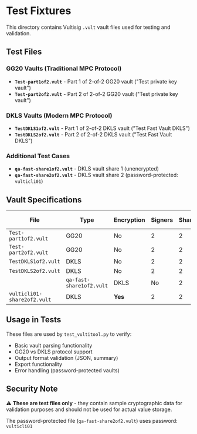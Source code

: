 # Test Fixtures

This directory contains Vultisig `.vult` vault files used for testing and validation.

## Test Files

### GG20 Vaults (Traditional MPC Protocol)
- **`Test-part1of2.vult`** - Part 1 of 2-of-2 GG20 vault ("Test private key vault")
- **`Test-part2of2.vult`** - Part 2 of 2-of-2 GG20 vault ("Test private key vault")

### DKLS Vaults (Modern MPC Protocol)  
- **`TestDKLS1of2.vult`** - Part 1 of 2-of-2 DKLS vault ("Test Fast Vault DKLS")
- **`TestDKLS2of2.vult`** - Part 2 of 2-of-2 DKLS vault ("Test Fast Vault DKLS")

### Additional Test Cases
- **`qa-fast-share1of2.vult`** - DKLS vault share 1 (unencrypted)
- **`qa-fast-share2of2.vult`** - DKLS vault share 2 (password-protected: `vulticli01`)

## Vault Specifications

| File | Type | Encryption | Signers | Shares | Public Key (ECDSA) |
|------|------|------------|---------|---------|-------------------|
| `Test-part1of2.vult` | GG20 | No | 2 | 2 | `0267db81...` |
| `Test-part2of2.vult` | GG20 | No | 2 | 2 | `0267db81...` |
| `TestDKLS1of2.vult` | DKLS | No | 2 | 2 | `0333e3d4...` |
| `TestDKLS2of2.vult` | DKLS | No | 2 | 2 | `0333e3d4...` |
|| `qa-fast-share1of2.vult` | DKLS | No | 2 | 2 | - |
| `vulticli01-share2of2.vult` | DKLS | **Yes** | 2 | 2 | - |

## Usage in Tests

These files are used by `test_vultitool.py` to verify:
- Basic vault parsing functionality
- GG20 vs DKLS protocol support
- Output format validation (JSON, summary)
- Export functionality 
- Error handling (password-protected vaults)

## Security Note

⚠️ **These are test files only** - they contain sample cryptographic data for validation purposes and should not be used for actual value storage.

The password-protected file (`qa-fast-share2of2.vult`) uses password: `vulticli01`
